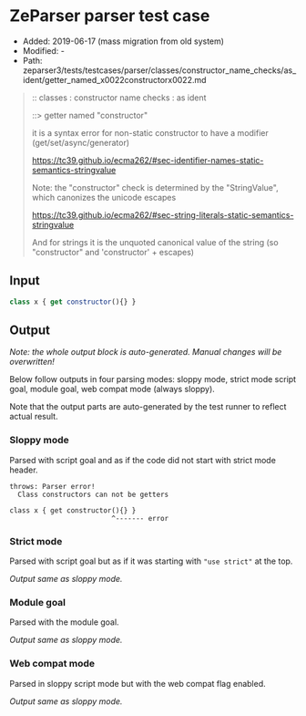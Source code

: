 # ZeParser parser test case

- Added: 2019-06-17 (mass migration from old system)
- Modified: -
- Path: zeparser3/tests/testcases/parser/classes/constructor_name_checks/as_ident/getter_named_x0022constructorx0022.md

> :: classes : constructor name checks : as ident
>
> ::> getter named "constructor"
>
> it is a syntax error for non-static constructor to have a modifier (get/set/async/generator)
> 
> https://tc39.github.io/ecma262/#sec-identifier-names-static-semantics-stringvalue
> 
> Note: the "constructor" check is determined by the "StringValue", which canonizes the unicode escapes
> 
> https://tc39.github.io/ecma262/#sec-string-literals-static-semantics-stringvalue
> 
> And for strings it is the unquoted canonical value of the string (so "constructor" and 'constructor' + escapes)

## Input

`````js
class x { get constructor(){} }
`````

## Output

_Note: the whole output block is auto-generated. Manual changes will be overwritten!_

Below follow outputs in four parsing modes: sloppy mode, strict mode script goal, module goal, web compat mode (always sloppy).

Note that the output parts are auto-generated by the test runner to reflect actual result.

### Sloppy mode

Parsed with script goal and as if the code did not start with strict mode header.

`````
throws: Parser error!
  Class constructors can not be getters

class x { get constructor(){} }
                         ^------- error
`````

### Strict mode

Parsed with script goal but as if it was starting with `"use strict"` at the top.

_Output same as sloppy mode._

### Module goal

Parsed with the module goal.

_Output same as sloppy mode._

### Web compat mode

Parsed in sloppy script mode but with the web compat flag enabled.

_Output same as sloppy mode._
